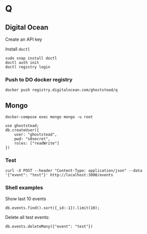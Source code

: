 # Q

## Digital Ocean

Create an API key

Install `doctl`
```shell
sudo snap install doctl
doctl auth init
doctl registry login
```


### Push to DO docker registry
```shell
docker push registry.digitalocean.com/ghoststead/q
```


## Mongo

```shell
docker-compose exec mongo mongo -u root
```

```shell
use ghoststead;
db.createUser({
    user: "ghoststead",
    pwd: "s0secret",
    roles: ["readWrite"]
})
```

### Test
```shell
curl -X POST --header "Content-Type: application/json" --data '{"event": "test"}' http://localhost:3000/events
```

### Shell examples

Show last 10 events
```shell
db.events.find().sort({_id:-1}).limit(10);
```

Delete all test events:
```shell
db.events.deleteMany({"event": "test"})
```